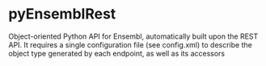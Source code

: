 # pyEnsemblRest

Object-oriented Python API for Ensembl, automatically built upon the REST API.
It requires a single configuration file (see config.xml) to describe the object type generated by each endpoint, as well as its accessors

